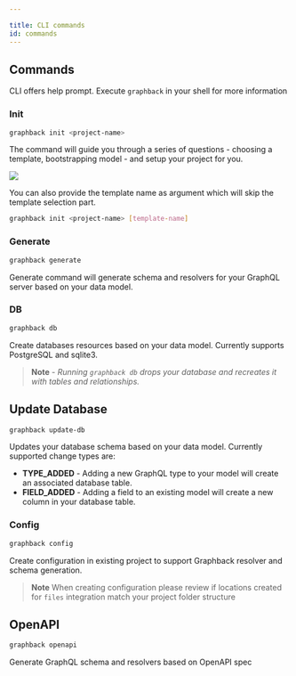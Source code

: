 ```yaml
---

title: CLI commands
id: commands
---
```


## Commands

CLI offers help prompt. 
Execute `graphback` in your shell for more information

### Init
  ```bash
  graphback init <project-name>
  ```
  The command will guide you through a series of questions - choosing a template, bootstrapping model - and setup your project for you.

  ![](/img/init.gif)

  You can also provide the template name as argument which will skip the template selection part.
  ```bash
  graphback init <project-name> [template-name]
  ```
### Generate
  ```bash
  graphback generate
  ```
  Generate command will generate schema and resolvers for your GraphQL server based on your data model.

### DB
  ```bash
  graphback db
  ```
  Create databases resources based on your data model. Currently supports PostgreSQL and sqlite3.
> **Note** - *Running `graphback db` drops your database and recreates it with tables and relationships.*

## Update Database

```bash
graphback update-db
```

Updates your database schema based on your data model. Currently supported change types are:

- **TYPE_ADDED** - Adding a new GraphQL type to your model will create an associated database table.
- **FIELD_ADDED** - Adding a field to an existing model will create a new column in your database table.

### Config 

  ```bash
  graphback config
  ```

  Create configuration in existing project to support Graphback resolver and schema generation.

  > **Note** When creating configuration please review if locations created for `files` integration match your project folder structure
  
## OpenAPI

 ```bash
 graphback openapi 
 ```    
 Generate GraphQL schema and resolvers based on OpenAPI spec

